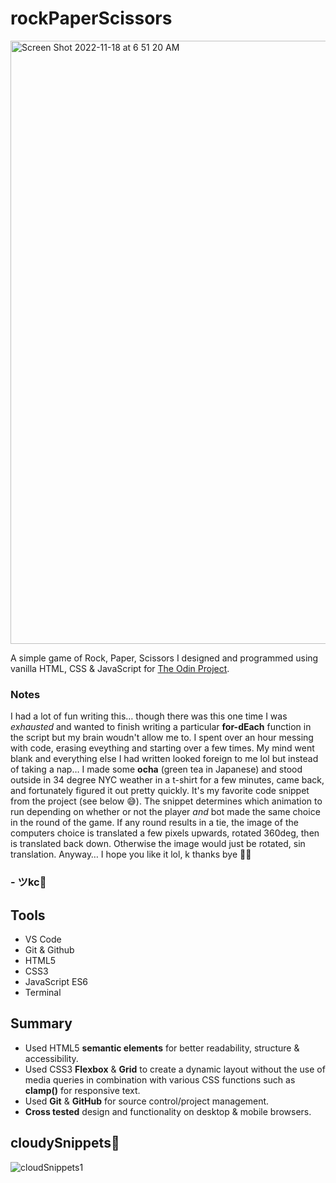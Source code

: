 # rockPaperScissors
[<img width="965" alt="Screen Shot 2022-11-18 at 6 51 20 AM" src="https://user-images.githubusercontent.com/90482169/202699133-aa820f62-adee-4503-9f27-6a91c9bb6a57.png">](https://johnkeyscloud.github.io/rockPaperScissors/)


A simple game of Rock, Paper, Scissors I designed and programmed using vanilla HTML, CSS & JavaScript for <a href="https://www.theodinproject.com/lessons/foundations-rock-paper-scissors" target="_blank">The Odin Project</a>.

### Notes

I had a lot of fun writing this… though there was this one time I was *exhausted* and wanted to finish writing a particular **for-dEach** function in the script but my brain woudn't allow me to. I spent over an hour messing with code, erasing eveything and starting over a few times. My mind went blank and everything else I had written looked foreign to me lol but instead of taking a nap… I made some **ocha** (green tea in Japanese) and stood outside in 34 degree NYC weather in a t-shirt for a few minutes, came back, and fortunately figured it out pretty quickly. It's my favorite code snippet from the project (see below 😅). The snippet determines which animation to run depending on whether or not the player *and* bot made the same choice in the round of the game. If any round results in a tie, the image of the computers choice is translated a few pixels upwards, rotated 360deg, then is translated back down. Otherwise the image would just be rotated, sin translation. 
Anyway… I hope you like it lol, k thanks bye ✌🏽

### - ツkc💭

## Tools
* VS Code
* Git & Github
* HTML5
* CSS3 
* JavaScript ES6
* Terminal

## Summary
* Used HTML5 **semantic elements** for better readability, structure & accessibility.
* Used CSS3 **Flexbox** & **Grid** to create a dynamic layout without the use of media queries in combination with various CSS functions such as **clamp()** for responsive text.
* Used **Git** & **GitHub** for source control/project management. 
* **Cross tested** design and functionality on desktop & mobile browsers.

## cloudySnippets💭
![cloudSnippets1](https://user-images.githubusercontent.com/90482169/202843102-b52debe7-2e26-449d-9466-c04f23d6cc8a.png)
